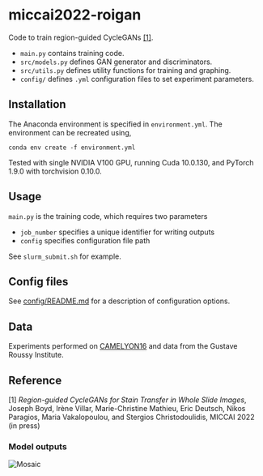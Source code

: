 # miccai2022-roigan

Code to train region-guided CycleGANs [[1]](#Reference).

* ```main.py``` contains training code.
* ```src/models.py``` defines GAN generator and discriminators.
* ```src/utils.py``` defines utility functions for training and graphing.
* ```config/``` defines ```.yml``` configuration files to set experiment parameters. 

## Installation

The Anaconda environment is specified in ```environment.yml```. The environment can be recreated using,

```
conda env create -f environment.yml
```

Tested with single NVIDIA V100 GPU, running Cuda 10.0.130, and PyTorch 1.9.0 with torchvision 0.10.0.

## Usage

```main.py``` is the training code, which requires two parameters
* ```job_number``` specifies a unique identifier for writing outputs
* ```config``` specifies configuration file path

See ```slurm_submit.sh``` for example.

## Config files

See [config/README.md](config/README.md) for a description of configuration options.

## Data

Experiments performed on [CAMELYON16](https://camelyon16.grand-challenge.org/) and data from the Gustave Roussy Institute.

## Reference

[1] *Region-guided CycleGANs for Stain Transfer in Whole Slide Images*, Joseph Boyd, Irène Villar, Marie-Christine Mathieu, Eric Deutsch, Nikos Paragios, Maria Vakalopoulou, and Stergios Christodoulidis, MICCAI 2022 (in press)

### Model outputs

![Mosaic](http://jcboyd.github.io/assets/miccai2022-cyclegan/prosaic_mosaic.png)
